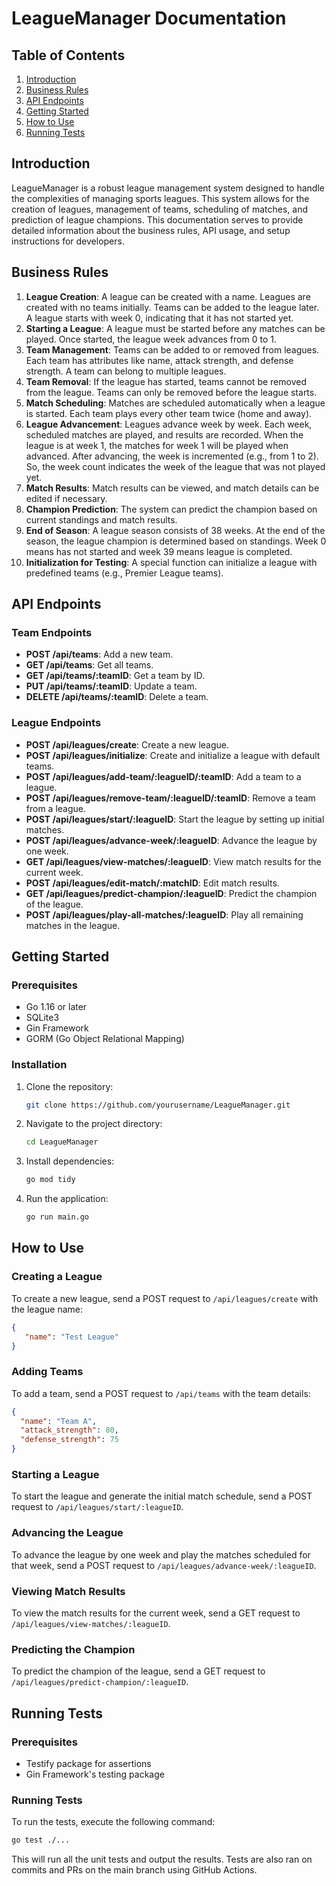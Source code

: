 # LeagueManager Documentation

## Table of Contents
1. [Introduction](#introduction)
2. [Business Rules](#business-rules)
3. [API Endpoints](#api-endpoints)
4. [Getting Started](#getting-started)
5. [How to Use](#how-to-use)
6. [Running Tests](#running-tests)

## Introduction
LeagueManager is a robust league management system designed to handle the complexities of managing sports leagues. This system allows for the creation of leagues, management of teams, scheduling of matches, and prediction of league champions. This documentation serves to provide detailed information about the business rules, API usage, and setup instructions for developers.

## Business Rules
1. **League Creation**: A league can be created with a name. Leagues are created with no teams initially. Teams can be added to the league later. A league starts with week 0, indicating that it has not started yet.
2. **Starting a League**: A league must be started before any matches can be played. Once started, the league week advances from 0 to 1.
3. **Team Management**: Teams can be added to or removed from leagues. Each team has attributes like name, attack strength, and defense strength. A team can belong to multiple leagues.
4. **Team Removal**: If the league has started, teams cannot be removed from the league. Teams can only be removed before the league starts.
5. **Match Scheduling**: Matches are scheduled automatically when a league is started. Each team plays every other team twice (home and away).
6. **League Advancement**: Leagues advance week by week. Each week, scheduled matches are played, and results are recorded. When the league is at week 1, the matches for week 1 will be played when advanced. After advancing, the week is incremented (e.g., from 1 to 2). So, the week count indicates the week of the league that was not played yet.
7. **Match Results**: Match results can be viewed, and match details can be edited if necessary.
8. **Champion Prediction**: The system can predict the champion based on current standings and match results.
9. **End of Season**: A league season consists of 38 weeks. At the end of the season, the league champion is determined based on standings. Week 0 means has not started and week 39 means league is completed.
10. **Initialization for Testing**: A special function can initialize a league with predefined teams (e.g., Premier League teams).

## API Endpoints

### Team Endpoints
- **POST /api/teams**: Add a new team.
- **GET /api/teams**: Get all teams.
- **GET /api/teams/:teamID**: Get a team by ID.
- **PUT /api/teams/:teamID**: Update a team.
- **DELETE /api/teams/:teamID**: Delete a team.

### League Endpoints
- **POST /api/leagues/create**: Create a new league.
- **POST /api/leagues/initialize**: Create and initialize a league with default teams.
- **POST /api/leagues/add-team/:leagueID/:teamID**: Add a team to a league.
- **POST /api/leagues/remove-team/:leagueID/:teamID**: Remove a team from a league.
- **POST /api/leagues/start/:leagueID**: Start the league by setting up initial matches.
- **POST /api/leagues/advance-week/:leagueID**: Advance the league by one week.
- **GET /api/leagues/view-matches/:leagueID**: View match results for the current week.
- **POST /api/leagues/edit-match/:matchID**: Edit match results.
- **GET /api/leagues/predict-champion/:leagueID**: Predict the champion of the league.
- **POST /api/leagues/play-all-matches/:leagueID**: Play all remaining matches in the league.

## Getting Started

### Prerequisites
- Go 1.16 or later
- SQLite3
- Gin Framework
- GORM (Go Object Relational Mapping)

### Installation

1. Clone the repository:
    ```sh
    git clone https://github.com/yourusername/LeagueManager.git
    ```
2. Navigate to the project directory:
    ```sh
    cd LeagueManager
    ```
3. Install dependencies:
    ```sh
    go mod tidy
    ```
4. Run the application:
    ```sh
    go run main.go
    ```

## How to Use

### Creating a League

To create a new league, send a POST request to `/api/leagues/create` with the league name:
```json
{
   "name": "Test League"
}
```

### Adding Teams

To add a team, send a POST request to `/api/teams` with the team details:
```json
{
  "name": "Team A",
  "attack_strength": 80,
  "defense_strength": 75
}
```

### Starting a League

To start the league and generate the initial match schedule, send a POST request to `/api/leagues/start/:leagueID`.

### Advancing the League

To advance the league by one week and play the matches scheduled for that week, send a POST request to `/api/leagues/advance-week/:leagueID`.

### Viewing Match Results

To view the match results for the current week, send a GET request to `/api/leagues/view-matches/:leagueID`.

### Predicting the Champion

To predict the champion of the league, send a GET request to `/api/leagues/predict-champion/:leagueID`.

## Running Tests

### Prerequisites
- Testify package for assertions
- Gin Framework's testing package

### Running Tests

To run the tests, execute the following command:
```sh
go test ./...
```
This will run all the unit tests and output the results.
Tests are also ran on commits and PRs on the main branch using GitHub Actions.


